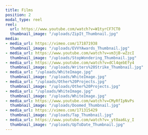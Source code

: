 ```yaml
---
title: Films
position: 2
modal_type: reel
reel:
  url: https://www.youtube.com/watch?v=W1tyrCF7CT0
  thumbnail_image: "/uploads/ZipIt_Thumbnail.jpg"
media:
- media_url: https://vimeo.com/171871938
  thumbnail_image: "/uploads/EVVYAwards_Thumbnail.jpg"
- media_url: https://www.youtube.com/watch?v=vm3jB-wZzcI
  thumbnail_image: "/uploads/StopWondering_Thumbnail.jpg"
- media_url: https://www.youtube.com/watch?v=dCl4qebEfy4
  thumbnail_image: "/uploads/Writers%20Strike_Thumbnail.jpg"
- media_url: "/uploads/WhiteImage.jpg"
  thumbnail_image: "/uploads/WhiteImage.jpg"
- media_url: "/uploads/Other%20Projects.jpg"
  thumbnail_image: "/uploads/Other%20Projects.jpg"
- media_url: "/uploads/WhiteImage.jpg"
  thumbnail_image: "/uploads/WhiteImage.jpg"
- media_url: https://www.youtube.com/watch?v=CMyRfIpNvPs
  thumbnail_image: "/uploads/Doomed_Thumbnail.jpg"
- media_url: https://vimeo.com/171315429
  thumbnail_image: "/uploads/Tap_Thumbnail.jpg"
- media_url: https://www.youtube.com/watch?v=_ytOaa6Ly_I
  thumbnail_image: "/uploads/UpToDate_Thumbnail.jpg"
---
```



